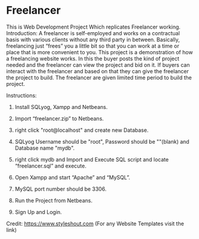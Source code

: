 # Freelancer
This is Web Development Project Which replicates Freelancer working.  Introduction: A freelancer is self-employed and works on a contractual basis with various clients without any third party in between. Basically, freelancing just “frees” you a little bit so that you can work at a time or place that is more convenient to you. This project is a demonstration of how a freelancing website works. In this the buyer posts the kind of project needed and the freelancer can view the project and bid on it. If buyers can interact with the freelancer and based on that they can give the freelancer the project to build. The freelancer are given limited time period to build the project.

Instructions:

1. Install SQLyog, Xampp and Netbeans.

2. Import “freelancer.zip” to Netbeans.

3. right click "root@localhost" and create new Database.

4. SQLyog Username should be "root", Password should be ""(blank) and Database name "mydb".

5. right click mydb and Import and Execute SQL script and locate “freelancer.sql” and execute.

6. Open Xampp and start “Apache” and “MySQL”.

7. MySQL port number should be 3306.

8. Run the Project from Netbeans.

9. Sign Up and Login.

Credit: https://www.styleshout.com (For any Website Templates visit the link)
